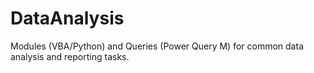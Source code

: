 # DataAnalysis
Modules (VBA/Python) and Queries (Power Query M) for common data analysis and reporting tasks.
